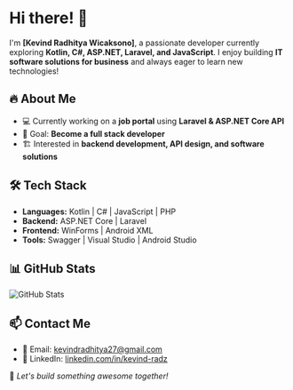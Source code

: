 # Hi there! 👋

I'm **[Kevind Radhitya Wicaksono]**, a passionate developer currently exploring **Kotlin, C#, ASP.NET, Laravel, and JavaScript**. I enjoy building **IT software solutions for business** and always eager to learn new technologies!

## 🔥 About Me
- 💻 Currently working on a **job portal** using **Laravel & ASP.NET Core API**
- 🎯 Goal: **Become a full stack developer**
- 🏗️ Interested in **backend development, API design, and software solutions**

## 🛠️ Tech Stack
- **Languages:** Kotlin | C# | JavaScript | PHP
- **Backend:** ASP.NET Core | Laravel
- **Frontend:** WinForms | Android XML
- **Tools:** Swagger | Visual Studio | Android Studio

## 📊 GitHub Stats
![GitHub Stats](https://github-readme-stats.vercel.app/api?username=Kradhityaw&show_icons=true&theme=tokyonight)

## 📫 Contact Me
- 📧 Email: [kevindradhitya27@gmail.com](mailto:kevindradhitya27@gmail.com)
- 💼 LinkedIn: [linkedin.com/in/kevind-radz](https://linkedin.com/in/kevind-radz)

🚀 *Let's build something awesome together!*
